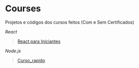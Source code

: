 # Courses
Projetos e códigos dos cursos feitos (Com e Sem Certificados)

*React*
>[React para Iniciantes](https://www.udemy.com/course/react-para-iniciantes-free/)

*Node.js*
>[Curso_rapido](https://www.youtube.com/watch?v=XN705pQeoyU&list=PLx4x_zx8csUjFC41ev2qX5dnr-0ThpoXE)
